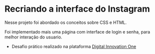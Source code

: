 # Recriando a interface do Instagram

Nesse projeto foi abordado os conceitos sobre CSS e HTML.

Foi implementado mais uma página com interface de login e senha, para melhor interação do usuario.


- Desafio prático realizado na plataforma [Digital Innovation One](https://web.digitalinnovation.one/home "Digital Innovation One")
